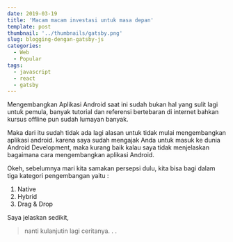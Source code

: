 ```yaml
---
date: 2019-03-19
title: 'Macam macam investasi untuk masa depan'
template: post
thumbnail: '../thumbnails/gatsby.png'
slug: blogging-dengan-gatsby-js
categories:
  - Web
  - Popular
tags:
  - javascript
  - react
  - gatsby
---
```


Mengembangkan Aplikasi Android saat ini sudah bukan hal yang sulit lagi untuk pemula, banyak tutorial dan referensi bertebaran di internet bahkan kursus offline pun sudah lumayan banyak. 

Maka dari itu sudah tidak ada lagi alasan untuk tidak mulai mengembangkan aplikasi android. karena saya sudah mengajak Anda untuk masuk ke dunia Android Development, maka kurang baik kalau saya tidak menjelaskan bagaimana cara mengembangkan aplikasi Android. 

Okeh, sebelumnya mari kita samakan persepsi dulu, kita bisa bagi dalam tiga kategori pengembangan yaitu : 
1. Native
2. Hybrid
3. Drag & Drop

Saya jelaskan sedikit, 


>nanti kulanjutin lagi ceritanya. . . 
